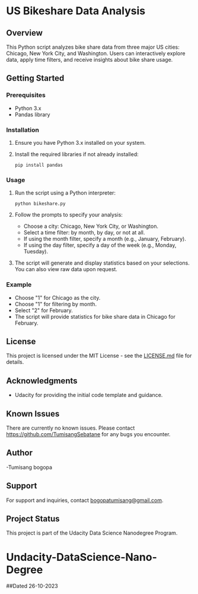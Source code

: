 # US Bikeshare Data Analysis

## Overview
This Python script analyzes bike share data from three major US cities: Chicago, New York City, and Washington. Users can interactively explore data, apply time filters, and receive insights about bike share usage.

## Getting Started

### Prerequisites
- Python 3.x
- Pandas library

### Installation
1. Ensure you have Python 3.x installed on your system.
2. Install the required libraries if not already installed:

   ```shell
   pip install pandas
   ```

### Usage
1. Run the script using a Python interpreter:

   ```shell
   python bikeshare.py
   ```

2. Follow the prompts to specify your analysis:
   - Choose a city: Chicago, New York City, or Washington.
   - Select a time filter: by month, by day, or not at all.
   - If using the month filter, specify a month (e.g., January, February).
   - If using the day filter, specify a day of the week (e.g., Monday, Tuesday).
   
3. The script will generate and display statistics based on your selections. You can also view raw data upon request.

### Example
- Choose "1" for Chicago as the city.
- Choose "1" for filtering by month.
- Select "2" for February.
- The script will provide statistics for bike share data in Chicago for February.

## License
This project is licensed under the MIT License - see the [LICENSE.md](LICENSE.md) file for details.

## Acknowledgments
- Udacity for providing the initial code template and guidance.

## Known Issues
There are currently no known issues. Please contact https://github.com/TumisangSebatane for any bugs you encounter.

## Author
-Tumisang bogopa

## Support
For support and inquiries, contact bogopatumisang@gmail.com.

## Project Status
This project is part of the Udacity Data Science Nanodegree Program.
# Undacity-DataScience-Nano-Degree

##Dated 26-10-2023
